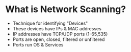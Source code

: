 # What is Network Scanning?
- Technique for identifying "Devices"
- These devices have IPs & MAC addresses
- IP addresses have TCP/UDP ports (1-65,535)
- Ports are open, closed, filtered or unfiltered
- Ports run OS & Services

